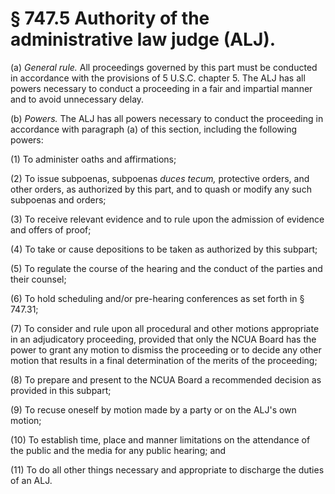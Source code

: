 # § 747.5   Authority of the administrative law judge (ALJ).

(a) *General rule.* All proceedings governed by this part must be conducted in accordance with the provisions of 5 U.S.C. chapter 5. The ALJ has all powers necessary to conduct a proceeding in a fair and impartial manner and to avoid unnecessary delay.


(b) *Powers.* The ALJ has all powers necessary to conduct the proceeding in accordance with paragraph (a) of this section, including the following powers:


(1) To administer oaths and affirmations;


(2) To issue subpoenas, subpoenas *duces tecum,* protective orders, and other orders, as authorized by this part, and to quash or modify any such subpoenas and orders;


(3) To receive relevant evidence and to rule upon the admission of evidence and offers of proof;


(4) To take or cause depositions to be taken as authorized by this subpart;


(5) To regulate the course of the hearing and the conduct of the parties and their counsel;


(6) To hold scheduling and/or pre-hearing conferences as set forth in § 747.31;


(7) To consider and rule upon all procedural and other motions appropriate in an adjudicatory proceeding, provided that only the NCUA Board has the power to grant any motion to dismiss the proceeding or to decide any other motion that results in a final determination of the merits of the proceeding;


(8) To prepare and present to the NCUA Board a recommended decision as provided in this subpart;


(9) To recuse oneself by motion made by a party or on the ALJ's own motion;


(10) To establish time, place and manner limitations on the attendance of the public and the media for any public hearing; and


(11) To do all other things necessary and appropriate to discharge the duties of an ALJ.






